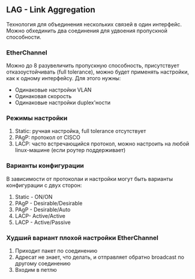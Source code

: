 ## LAG - Link Aggregation

Технология для объединения нескольких связей в один интерфейс. Можно обхединить два соединения для удвоения пропускной способности.

### EtherChannel

Можно до  8 разувеличить пропускную способность, присутствует отказоустойчивать (full tolerance), можно будет применять настройки, как к одному интерфейсу. Для этого нужны:
+ Одинаковые настройки VLAN
+ Одинаковая скорость
+ Одинаковые настройки duplex'ности

### Режимы настройки

1. Static: ручная настройка, full tolerance отсутствует
2. PAgP: протокол от CISCO
3. LACP: часто встречающийся протокол, можно настроить на любой linux-машине (если роутер поддерживает)

### Варианты конфигурации

В зависимости от протоколаи и настройки могут быть варианты конфигурации с двух сторон:
1. Static - ON/ON
2. PAgP - Desirable/Desirable
3. PAgP - Desirable/Auto
4. LACP- Active/Active
5. LACP - Active/Passive

### Худший вариант плохой настройки EtherChannel

1. Приходит пакет по соединению
2. Адресат не знает, что делать, и отправляет обратно broadcast по другому соединению
3. Входим в петлю